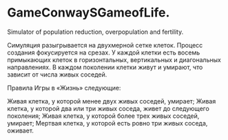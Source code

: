# GameConwaySGameofLife.
Simulator of population reduction, overpopulation and fertility.

Симуляция разыгрывается на двухмерной сетке клеток. Процесс создания фокусируется на срезах.
У каждой клетки есть восемь примыкающих клеток в горизонтальных, вертикальных и диагональных направлениях. В каждом поколении клетки живут и умирают, что зависит от числа живых соседей.

Правила Игры в «Жизнь» следующие:

Живая клетка, у которой менее двух живых соседей, умирает;
Живая клетка, у которой два или три живых соседа, живет до следующего поколения;
Живая клетка, у которой более трех живых соседей, умирает;
Мертвая клетка, у которой есть ровно три живых соседа, оживает.
